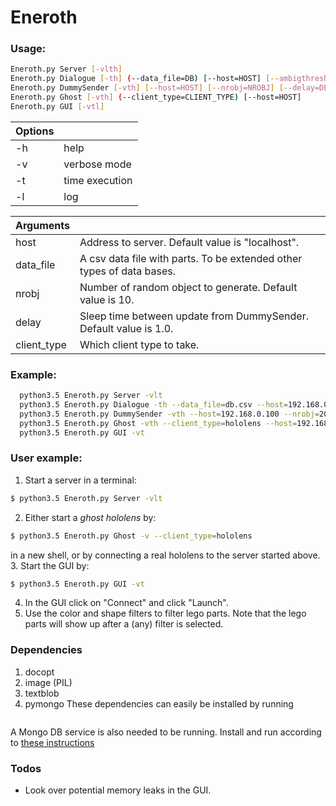 # Eneroth  
### Usage:
```sh
Eneroth.py Server [-vlth]
Eneroth.py Dialogue [-th] (--data_file=DB) [--host=HOST] [--ambigthresh=AMBIGTHRESH]
Eneroth.py DummySender [-vth] [--host=HOST] [--nrobj=NROBJ] [--delay=DELAY]
Eneroth.py Ghost [-vth] (--client_type=CLIENT_TYPE) [--host=HOST] 
Eneroth.py GUI [-vtl]
```

| Options  |   |
| ------ | ------ |
| -h | help |
| -v | verbose mode |
| -t | time execution |
| -l | log |

|  Arguments |   |
| ------ | ------ |
| host |  Address to server. Default value is "localhost". |
| data_file | A csv data file with parts. To be extended other types of data bases. |
| nrobj | Number of random object to generate. Default value is 10. |
| delay | Sleep time between update from DummySender. Default value is 1.0. |
| client_type | Which client type to take. |

### Example:
```sh
  python3.5 Eneroth.py Server -vlt
  python3.5 Eneroth.py Dialogue -th --data_file=db.csv --host=192.168.0.100 --ambigthresh=0.5
  python3.5 Eneroth.py DummySender -vth --host=192.168.0.100 --nrobj=20 --delay=2.0
  python3.5 Eneroth.py Ghost -vth --client_type=hololens --host=192.168.0.100
  python3.5 Eneroth.py GUI -vt
 ```
 
 ### User example:
 1. Start a server in a terminal:
 ```sh
$ python3.5 Eneroth.py Server -vlt
```
2. Either start a *ghost hololens* by:
 ```sh
$ python3.5 Eneroth.py Ghost -v --client_type=hololens
```
in a new shell, or by connecting a real hololens to the server started above.
3. Start the GUI by:
 ```sh
$ python3.5 Eneroth.py GUI -vt
```
4. In the GUI click on "Connect" and click "Launch".
5. Use the color and shape filters to filter lego parts. Note that the lego parts will show up after a (any) filter is selected.

### Dependencies
1. docopt
2. image (PIL)
3. textblob
4. pymongo
These dependencies can easily be installed by running
``` pip install docopt image textblob pymongo
```
A Mongo DB service is also needed to be running. Install and run according to [these instructions](https://docs.mongodb.com/manual/tutorial/install-mongodb-on-windows/)

### Todos
 - Look over potential memory leaks in the GUI.









